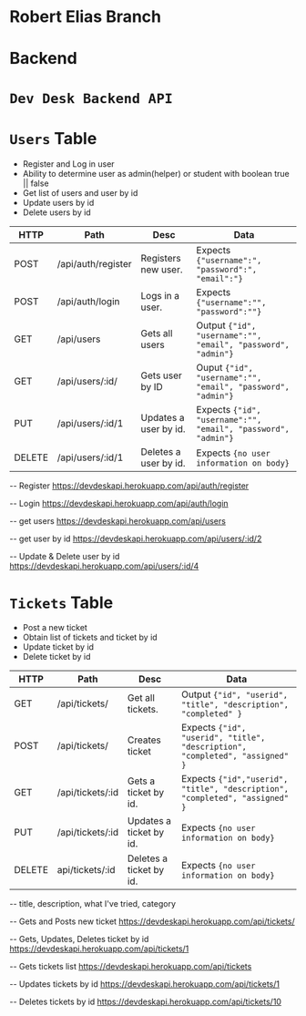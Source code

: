 # Robert Elias Branch

# Backend

# `Dev Desk Backend API` 

# `Users` Table
- Register and Log in user
- Ability to determine user as admin(helper) or student with boolean true || false
- Get list of users and user by id
- Update users by id
- Delete users by id


| HTTP | Path               | Desc                                   | Data|
|-|-|-|-|
| POST | /api/auth/register | Registers new user. | Expects `{"username":", "password":", "email":"}`|
| POST | /api/auth/login    | Logs in a user.   |  Expects `{"username":"", "password":""}`|
| GET | /api/users            | Gets all users     |  Output `{"id", "username":"", "email", "password", "admin"}`|
| GET | /api/users/:id/      | Gets user by ID    | Ouput `{"id", "username":"", "email", "password", "admin"}`|
| PUT | /api/users/:id/1    | Updates a user by id.   |  Expects `{"id", "username":"", "email", "password", "admin"}`|
| DELETE | /api/users/:id/1 | Deletes a user by id.   |  Expects `{no user information on body}`|

-- Register https://devdeskapi.herokuapp.com/api/auth/register

-- Login https://devdeskapi.herokuapp.com/api/auth/login

-- get users https://devdeskapi.herokuapp.com/api/users

-- get user by id https://devdeskapi.herokuapp.com/api/users/:id/2

-- Update & Delete user by id  https://devdeskapi.herokuapp.com/api/users/:id/4


# `Tickets` Table

- Post a new ticket
- Obtain list of tickets and ticket by id
- Update ticket by id
- Delete ticket by id

| HTTP | Path               | Desc                                   | Data|
|-|-|-|-|
| GET | /api/tickets/ | Get all tickets.   |  Output `{"id", "userid", "title", "description", "completed" }`|
| POST | /api/tickets/      | Creates ticket    |Expects `{"id", "userid", "title", "description", "completed", "assigned" }`|
| GET | /api/tickets/:id    | Gets a ticket by id.   |  Expects `{"id","userid", "title", "description", "completed", "assigned" }`|
| PUT | /api/tickets/:id | Updates a ticket by id.   |  Expects `{no user information on body}`|
| DELETE | api/tickets/:id | Deletes a ticket by id.   |  Expects `{no user information on body}`|

-- title, description, what I've tried, category 


-- Gets and Posts new ticket https://devdeskapi.herokuapp.com/api/tickets/

-- Gets, Updates, Deletes ticket by id https://devdeskapi.herokuapp.com/api/tickets/1

-- Gets tickets list https://devdeskapi.herokuapp.com/api/tickets

-- Updates tickets by id https://devdeskapi.herokuapp.com/api/tickets/1

-- Deletes tickets by id https://devdeskapi.herokuapp.com/api/tickets/10
